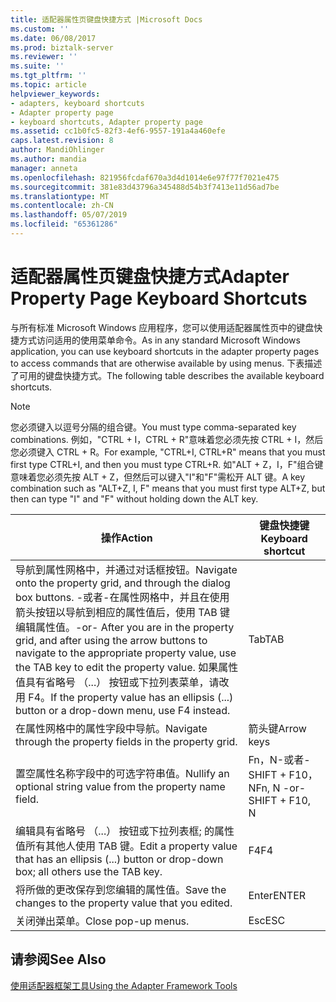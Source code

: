 ```yaml
---
title: 适配器属性页键盘快捷方式 |Microsoft Docs
ms.custom: ''
ms.date: 06/08/2017
ms.prod: biztalk-server
ms.reviewer: ''
ms.suite: ''
ms.tgt_pltfrm: ''
ms.topic: article
helpviewer_keywords:
- adapters, keyboard shortcuts
- Adapter property page
- keyboard shortcuts, Adapter property page
ms.assetid: cc1b0fc5-82f3-4ef6-9557-191a4a460efe
caps.latest.revision: 8
author: MandiOhlinger
ms.author: mandia
manager: anneta
ms.openlocfilehash: 821956fcdaf670a3d4d1014e6e97f77f7021e475
ms.sourcegitcommit: 381e83d43796a345488d54b3f7413e11d56ad7be
ms.translationtype: MT
ms.contentlocale: zh-CN
ms.lasthandoff: 05/07/2019
ms.locfileid: "65361286"
---
```

# <a name="adapter-property-page-keyboard-shortcuts"></a><span data-ttu-id="ff7f2-102">适配器属性页键盘快捷方式</span><span class="sxs-lookup"><span data-stu-id="ff7f2-102">Adapter Property Page Keyboard Shortcuts</span></span>
<span data-ttu-id="ff7f2-103">与所有标准 Microsoft Windows 应用程序，您可以使用适配器属性页中的键盘快捷方式访问适用的使用菜单命令。</span><span class="sxs-lookup"><span data-stu-id="ff7f2-103">As in any standard Microsoft Windows application, you can use keyboard shortcuts in the adapter property pages to access commands that are otherwise available by using menus.</span></span> <span data-ttu-id="ff7f2-104">下表描述了可用的键盘快捷方式。</span><span class="sxs-lookup"><span data-stu-id="ff7f2-104">The following table describes the available keyboard shortcuts.</span></span>  
  
> [!NOTE]
>  <span data-ttu-id="ff7f2-105">您必须键入以逗号分隔的组合键。</span><span class="sxs-lookup"><span data-stu-id="ff7f2-105">You must type comma-separated key combinations.</span></span> <span data-ttu-id="ff7f2-106">例如，"CTRL + I，CTRL + R"意味着您必须先按 CTRL + I，然后您必须键入 CTRL + R。</span><span class="sxs-lookup"><span data-stu-id="ff7f2-106">For example, "CTRL+I, CTRL+R" means that you must first type CTRL+I, and then you must type CTRL+R.</span></span> <span data-ttu-id="ff7f2-107">如"ALT + Z，I，F"组合键意味着您必须先按 ALT + Z，但然后可以键入"I"和"F"需松开 ALT 键。</span><span class="sxs-lookup"><span data-stu-id="ff7f2-107">A key combination such as "ALT+Z, I, F" means that you must first type ALT+Z, but then can type "I" and "F" without holding down the ALT key.</span></span>  
  
|<span data-ttu-id="ff7f2-108">操作</span><span class="sxs-lookup"><span data-stu-id="ff7f2-108">Action</span></span>|<span data-ttu-id="ff7f2-109">键盘快捷键</span><span class="sxs-lookup"><span data-stu-id="ff7f2-109">Keyboard shortcut</span></span>|  
|------------|-----------------------|  
|<span data-ttu-id="ff7f2-110">导航到属性网格中，并通过对话框按钮。</span><span class="sxs-lookup"><span data-stu-id="ff7f2-110">Navigate onto the property grid, and through the dialog box buttons.</span></span> <span data-ttu-id="ff7f2-111">-或者-在属性网格中，并且在使用箭头按钮以导航到相应的属性值后，使用 TAB 键编辑属性值。</span><span class="sxs-lookup"><span data-stu-id="ff7f2-111">-or- After you are in the property grid, and after using the arrow buttons to navigate to the appropriate property value, use the TAB key to edit the property value.</span></span> <span data-ttu-id="ff7f2-112">如果属性值具有省略号 （...） 按钮或下拉列表菜单，请改用 F4。</span><span class="sxs-lookup"><span data-stu-id="ff7f2-112">If the property value has an ellipsis (...) button or a drop-down menu, use F4 instead.</span></span>|<span data-ttu-id="ff7f2-113">Tab</span><span class="sxs-lookup"><span data-stu-id="ff7f2-113">TAB</span></span>|  
|<span data-ttu-id="ff7f2-114">在属性网格中的属性字段中导航。</span><span class="sxs-lookup"><span data-stu-id="ff7f2-114">Navigate through the property fields in the property grid.</span></span>|<span data-ttu-id="ff7f2-115">箭头键</span><span class="sxs-lookup"><span data-stu-id="ff7f2-115">Arrow keys</span></span>|  
|<span data-ttu-id="ff7f2-116">置空属性名称字段中的可选字符串值。</span><span class="sxs-lookup"><span data-stu-id="ff7f2-116">Nullify an optional string value from the property name field.</span></span>|<span data-ttu-id="ff7f2-117">Fn，N-或者-SHIFT + F10，N</span><span class="sxs-lookup"><span data-stu-id="ff7f2-117">Fn, N -or- SHIFT + F10, N</span></span>|  
|<span data-ttu-id="ff7f2-118">编辑具有省略号 （...） 按钮或下拉列表框; 的属性值所有其他人使用 TAB 键。</span><span class="sxs-lookup"><span data-stu-id="ff7f2-118">Edit a property value that has an ellipsis (...) button or drop-down box; all others use the TAB key.</span></span>|<span data-ttu-id="ff7f2-119">F4</span><span class="sxs-lookup"><span data-stu-id="ff7f2-119">F4</span></span>|  
|<span data-ttu-id="ff7f2-120">将所做的更改保存到您编辑的属性值。</span><span class="sxs-lookup"><span data-stu-id="ff7f2-120">Save the changes to the property value that you edited.</span></span>|<span data-ttu-id="ff7f2-121">Enter</span><span class="sxs-lookup"><span data-stu-id="ff7f2-121">ENTER</span></span>|  
|<span data-ttu-id="ff7f2-122">关闭弹出菜单。</span><span class="sxs-lookup"><span data-stu-id="ff7f2-122">Close pop-up menus.</span></span>|<span data-ttu-id="ff7f2-123">Esc</span><span class="sxs-lookup"><span data-stu-id="ff7f2-123">ESC</span></span>|  
  
## <a name="see-also"></a><span data-ttu-id="ff7f2-124">请参阅</span><span class="sxs-lookup"><span data-stu-id="ff7f2-124">See Also</span></span>  
 [<span data-ttu-id="ff7f2-125">使用适配器框架工具</span><span class="sxs-lookup"><span data-stu-id="ff7f2-125">Using the Adapter Framework Tools</span></span>](../core/using-the-adapter-framework-tools.md)